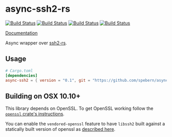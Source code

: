 # async-ssh2-rs

[![Build Status](https://travis-ci.com/spebern/async-ssh2.svg?branch=master)](https://travis-ci.com/spebern/async-ssh2)
[![Build Status](https://github.com/spebern/async-ssh2/workflows/linux/badge.svg)](https://github.com/spebern/async-ssh2/actions?workflow=linux)
[![Build Status](https://github.com/spebern/async-ssh2/workflows/Windows/badge.svg)](https://github.com/spebern/async-ssh2/actions?workflow=Windows)
[![Build Status](https://github.com/spebern/async-ssh2/workflows/macOS/badge.svg)](https://github.com/spebern/async-ssh2/actions?workflow=macOS)

[Documentation](https://docs.rs/async-ssh2)

Async wrapper over [ssh2-rs](https://github.com/alexcrichton/ssh2-rs).

## Usage

```toml
# Cargo.toml
[dependencies]
async-ssh2 = { version = "0.1", git = "https://github.com/spebern/async-ssh2.git" }
```

## Building on OSX 10.10+

This library depends on OpenSSL. To get OpenSSL working follow the
[`openssl` crate's instructions](https://github.com/sfackler/rust-openssl#macos).

You can enable the `vendored-openssl` feature
to have `libssh2` built against a statically built version of openssl as [described
here](https://docs.rs/openssl/0.10.24/openssl/#vendored).
